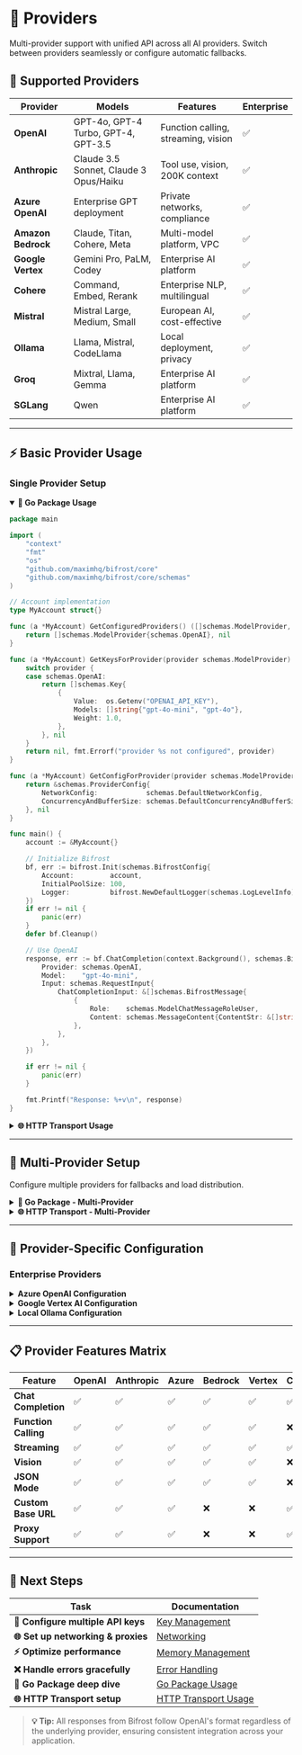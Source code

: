 # 🔗 Providers

Multi-provider support with unified API across all AI providers. Switch between providers seamlessly or configure automatic fallbacks.

## 🎯 Supported Providers

| Provider              | Models                                 | Features                            | Enterprise |
| --------------------- | -------------------------------------- | ----------------------------------- | ---------- |
| **OpenAI**         | GPT-4o, GPT-4 Turbo, GPT-4, GPT-3.5    | Function calling, streaming, vision | ✅         |
| **Anthropic**      | Claude 3.5 Sonnet, Claude 3 Opus/Haiku | Tool use, vision, 200K context      | ✅         |
| **Azure OpenAI**   | Enterprise GPT deployment              | Private networks, compliance        | ✅         |
| **Amazon Bedrock** | Claude, Titan, Cohere, Meta            | Multi-model platform, VPC           | ✅         |
| **Google Vertex**  | Gemini Pro, PaLM, Codey                | Enterprise AI platform              | ✅         |
| **Cohere**         | Command, Embed, Rerank                 | Enterprise NLP, multilingual        | ✅         |
| **Mistral**        | Mistral Large, Medium, Small           | European AI, cost-effective         | ✅         |
| **Ollama**         | Llama, Mistral, CodeLlama              | Local deployment, privacy           | ✅         |
| **Groq**           | Mixtral, Llama, Gemma                  | Enterprise AI platform              | ✅         |
| **SGLang**         | Qwen                 | Enterprise AI platform              | ✅         |

---

## ⚡ Basic Provider Usage

### Single Provider Setup

<details open>
<summary><strong>🔧 Go Package Usage</strong></summary>

```go
package main

import (
    "context"
    "fmt"
    "os"
    "github.com/maximhq/bifrost/core"
    "github.com/maximhq/bifrost/core/schemas"
)

// Account implementation
type MyAccount struct{}

func (a *MyAccount) GetConfiguredProviders() ([]schemas.ModelProvider, error) {
    return []schemas.ModelProvider{schemas.OpenAI}, nil
}

func (a *MyAccount) GetKeysForProvider(provider schemas.ModelProvider) ([]schemas.Key, error) {
    switch provider {
    case schemas.OpenAI:
        return []schemas.Key{
            {
                Value:  os.Getenv("OPENAI_API_KEY"),
                Models: []string{"gpt-4o-mini", "gpt-4o"},
                Weight: 1.0,
            },
        }, nil
    }
    return nil, fmt.Errorf("provider %s not configured", provider)
}

func (a *MyAccount) GetConfigForProvider(provider schemas.ModelProvider) (*schemas.ProviderConfig, error) {
    return &schemas.ProviderConfig{
        NetworkConfig:            schemas.DefaultNetworkConfig,
        ConcurrencyAndBufferSize: schemas.DefaultConcurrencyAndBufferSize,
    }, nil
}

func main() {
    account := &MyAccount{}

    // Initialize Bifrost
    bf, err := bifrost.Init(schemas.BifrostConfig{
        Account:         account,
        InitialPoolSize: 100,
        Logger:          bifrost.NewDefaultLogger(schemas.LogLevelInfo),
    })
    if err != nil {
        panic(err)
    }
    defer bf.Cleanup()

    // Use OpenAI
    response, err := bf.ChatCompletion(context.Background(), schemas.BifrostRequest{
        Provider: schemas.OpenAI,
        Model:    "gpt-4o-mini",
        Input: schemas.RequestInput{
            ChatCompletionInput: &[]schemas.BifrostMessage{
                {
                    Role:    schemas.ModelChatMessageRoleUser,
                    Content: schemas.MessageContent{ContentStr: &[]string{"Hello from OpenAI!"}[0]},
                },
            },
        },
    })

    if err != nil {
        panic(err)
    }

    fmt.Printf("Response: %+v\n", response)
}
```

</details>

<details>
<summary><strong>🌐 HTTP Transport Usage</strong></summary>

**1. Configuration (`config.json`):**

```json
{
  "providers": {
    "openai": {
      "keys": [
        {
          "value": "env.OPENAI_API_KEY",
          "models": ["gpt-4o-mini", "gpt-4o"],
          "weight": 1.0
        }
      ]
    }
  }
}
```

**2. Environment Variables:**

```bash
export OPENAI_API_KEY=your_openai_api_key
```

**3. Usage Examples:**

```bash
curl -X POST http://localhost:8080/v1/chat/completions \
  -H "Content-Type: application/json" \
  -d '{
    "model": "openai/gpt-4o-mini",
    "messages": [{"role": "user", "content": "Hello from OpenAI!"}]
  }'
```

</details>

---

## 🚀 Multi-Provider Setup

Configure multiple providers for fallbacks and load distribution.

<details>
<summary><strong>🔧 Go Package - Multi-Provider</strong></summary>

```go
func (a *MyAccount) GetKeysForProvider(provider schemas.ModelProvider) ([]schemas.Key, error) {
    switch provider {
    case schemas.OpenAI:
        return []schemas.Key{
            {
                Value:  os.Getenv("OPENAI_API_KEY"),
                Models: []string{"gpt-4o-mini", "gpt-4o"},
                Weight: 1.0,
            },
        }, nil
    case schemas.Anthropic:
        return []schemas.Key{
            {
                Value:  os.Getenv("ANTHROPIC_API_KEY"),
                Models: []string{"claude-3-5-sonnet-20241022"},
                Weight: 1.0,
            },
        }, nil
    case schemas.Bedrock:
        return []schemas.Key{
            {
                Value:  os.Getenv("AWS_ACCESS_KEY_ID"),
                Models: []string{"anthropic.claude-3-5-sonnet-20241022-v2:0"},
                Weight: 1.0,
            },
        }, nil
    }
    return nil, fmt.Errorf("provider %s not configured", provider)
}

func (a *MyAccount) GetConfigForProvider(provider schemas.ModelProvider) (*schemas.ProviderConfig, error) {
    switch provider {
    case schemas.Bedrock:
        return &schemas.ProviderConfig{
            MetaConfig: map[string]interface{}{
                "region":            "us-east-1",
                "secret_access_key": os.Getenv("AWS_SECRET_ACCESS_KEY"),
            },
        }, nil
    }
    return &schemas.ProviderConfig{}, nil
}

// Usage example with fallback
func useWithFallback(bf *bifrost.Bifrost) {
    providers := []schemas.ModelProvider{
        schemas.OpenAI,
        schemas.Anthropic,
        schemas.Bedrock,
    }

    for _, provider := range providers {
        response, err := bf.ChatCompletion(context.Background(), schemas.BifrostRequest{
            Provider: provider,
            Model:    "gpt-4o-mini", // This will map to equivalent model per provider
            Input: schemas.RequestInput{
                ChatCompletionInput: &[]schemas.BifrostMessage{
                    {
                        Role:    schemas.ModelChatMessageRoleUser,
                        Content: schemas.MessageContent{ContentStr: &[]string{"Hello!"}[0]},
                    },
                },
            },
        })

        if err == nil {
            fmt.Printf("Success with %s: %+v\n", provider, response)
            break
        }
        fmt.Printf("Failed with %s: %v\n", provider, err)
    }
}
```

</details>

<details>
<summary><strong>🌐 HTTP Transport - Multi-Provider</strong></summary>

**Configuration (`config.json`):**

```json
{
  "providers": {
    "openai": {
      "keys": [
        {
          "value": "env.OPENAI_API_KEY",
          "models": ["gpt-4o-mini", "gpt-4o"],
          "weight": 1.0
        }
      ]
    },
    "anthropic": {
      "keys": [
        {
          "value": "env.ANTHROPIC_API_KEY",
          "models": ["claude-3-5-sonnet-20241022"],
          "weight": 1.0
        }
      ]
    },
    "bedrock": {
      "keys": [
        {
          "value": "env.AWS_ACCESS_KEY_ID",
          "models": ["anthropic.claude-3-5-sonnet-20241022-v2:0"],
          "weight": 1.0
        }
      ],
      "meta_config": {
        "region": "us-east-1",
        "secret_access_key": "env.AWS_SECRET_ACCESS_KEY"
      }
    }
  }
}
```

**Client-side fallback example:**

```bash
#!/bin/bash

# Try OpenAI first
response=$(curl -s -X POST http://localhost:8080/v1/chat/completions \
  -H "Content-Type: application/json" \
  -d '{
    "model": "openai/gpt-4o-mini",
    "messages": [{"role": "user", "content": "Hello!"}]
  }')

# Check if request failed, try Anthropic
if [[ $? -ne 0 ]] || [[ $(echo "$response" | jq -r '.error') != "null" ]]; then
  echo "OpenAI failed, trying Anthropic..."
  response=$(curl -s -X POST http://localhost:8080/v1/chat/completions \
    -H "Content-Type: application/json" \
    -d '{
      "provider": "anthropic",
      "model": "claude-3-5-sonnet-20241022",
      "messages": [{"role": "user", "content": "Hello!"}]
    }')
fi

echo "$response"
```

</details>

---

## 🔧 Provider-Specific Configuration

### Enterprise Providers

<details>
<summary><strong>Azure OpenAI Configuration</strong></summary>

**Go Package:**

```go
func (a *MyAccount) GetConfigForProvider(provider schemas.ModelProvider) (*schemas.ProviderConfig, error) {
    if provider == schemas.Azure {
        return &schemas.ProviderConfig{
            NetworkConfig: schemas.NetworkConfig{
                BaseURL: "https://your-resource.openai.azure.com",
            },
            MetaConfig: map[string]interface{}{
                "api_version": "2024-02-15-preview",
                "deployment":  "gpt-4o-deployment",
            },
        }, nil
    }
    return &schemas.ProviderConfig{}, nil
}
```

**HTTP Transport:**

```json
{
  "providers": {
    "azure": {
      "keys": [
        {
          "value": "env.AZURE_OPENAI_API_KEY",
          "models": ["gpt-4o"],
          "weight": 1.0
        }
      ],
      "network_config": {
        "base_url": "https://your-resource.openai.azure.com"
      },
      "meta_config": {
        "api_version": "2024-02-15-preview",
        "deployment": "gpt-4o-deployment"
      }
    }
  }
}
```

</details>

<details>
<summary><strong>Google Vertex AI Configuration</strong></summary>

**Go Package:**

```go
func (a *MyAccount) GetConfigForProvider(provider schemas.ModelProvider) (*schemas.ProviderConfig, error) {
    if provider == schemas.Vertex {
        return &schemas.ProviderConfig{
            MetaConfig: map[string]interface{}{
                "project_id": "your-project-id",
                "location":   "us-central1",
                "credentials_path": "/path/to/service-account.json",
            },
        }, nil
    }
    return &schemas.ProviderConfig{}, nil
}
```

**HTTP Transport:**

```json
{
  "providers": {
    "vertex": {
      "keys": [
        {
          "value": "file:/path/to/service-account.json",
          "models": ["gemini-pro"],
          "weight": 1.0
        }
      ],
      "meta_config": {
        "project_id": "your-project-id",
        "location": "us-central1"
      }
    }
  }
}
```

</details>

<details>
<summary><strong>Local Ollama Configuration</strong></summary>

**Go Package:**

```go
func (a *MyAccount) GetConfigForProvider(provider schemas.ModelProvider) (*schemas.ProviderConfig, error) {
    if provider == schemas.Ollama {
        return &schemas.ProviderConfig{
            NetworkConfig: schemas.NetworkConfig{
                BaseURL: "http://localhost:11434",
            },
        }, nil
    }
    return &schemas.ProviderConfig{}, nil
}

func (a *MyAccount) GetKeysForProvider(provider schemas.ModelProvider) ([]schemas.Key, error) {
    if provider == schemas.Ollama {
        return []schemas.Key{
            {
                Value:  "ollama", // Ollama doesn't need real API keys
                Models: []string{"llama2", "mistral", "codellama"},
                Weight: 1.0,
            },
        }, nil
    }
    return nil, fmt.Errorf("provider not configured")
}
```

**HTTP Transport:**

```json
{
  "providers": {
    "ollama": {
      "keys": [
        {
          "value": "ollama",
          "models": ["llama2", "mistral", "codellama"],
          "weight": 1.0
        }
      ],
      "network_config": {
        "base_url": "http://localhost:11434"
      }
    }
  }
}
```

</details>

---

## 📋 Provider Features Matrix

| Feature              | OpenAI | Anthropic | Azure | Bedrock | Vertex | Cohere | Mistral | Ollama | Groq   | SGLang |  
| -------------------- | ------ | --------- | ----- | ------- | ------ | ------ | ------- | ------ | ------ | ------ |
| **Chat Completion**  | ✅     | ✅        | ✅    | ✅      | ✅     | ✅     | ✅      | ✅     | ✅     | ✅     |
| **Function Calling** | ✅     | ✅        | ✅    | ✅      | ✅     | ❌     | ✅      | ✅     | ✅     | ✅     |
| **Streaming**        | ✅     | ✅        | ✅    | ✅      | ✅     | ✅     | ✅      | ✅     | ✅     | ✅     |
| **Vision**           | ✅     | ✅        |  ✅    | ✅      | ✅     | ❌     | ✅      | ✅     | ❌     | ✅     |
| **JSON Mode**        | ✅     | ✅        | ✅    | ✅      | ✅     | ❌     | ✅      | ✅     | ✅     | ✅     |
| **Custom Base URL**  | ✅     | ✅        | ✅    | ❌      | ❌     | ✅     | ✅      | ✅     | ✅     | ✅     |
| **Proxy Support**    | ✅     | ✅        | ✅    | ❌      | ❌     | ✅     | ✅      | ✅     | ✅     | ✅      |

---

## 🎯 Next Steps

| **Task**                           | **Documentation**                         |
| ---------------------------------- | ----------------------------------------- |
| **🔑 Configure multiple API keys** | [Key Management](key-management.md)       |
| **🌐 Set up networking & proxies** | [Networking](networking.md)               |
| **⚡ Optimize performance**        | [Memory Management](memory-management.md) |
| **❌ Handle errors gracefully**    | [Error Handling](errors.md)               |
| **🔧 Go Package deep dive**        | [Go Package Usage](go-package/)           |
| **🌐 HTTP Transport setup**        | [HTTP Transport Usage](http-transport/)   |

> **💡 Tip:** All responses from Bifrost follow OpenAI's format regardless of the underlying provider, ensuring consistent integration across your application.
